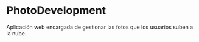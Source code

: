 # PhotoDevelopment
Aplicación web encargada de gestionar las fotos que los usuarios suben a la nube.
